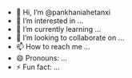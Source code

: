 - 👋 Hi, I’m @pankhaniahetanxi
- 👀 I’m interested in ...
- 🌱 I’m currently learning ...
- 💞️ I’m looking to collaborate on ...
- 📫 How to reach me ...
- 😄 Pronouns: ...
- ⚡ Fun fact: ...

<!---
pankhaniahetanxi/pankhaniahetanxi is a ✨ special ✨ repository because its `README.md` (this file) appears on your GitHub profile.
You can click the Preview link to take a look at your changes.
--->
